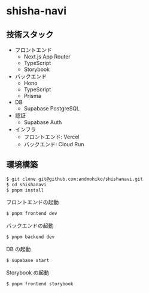 # shisha-navi

## 技術スタック

- フロントエンド
  - Next.js App Router
  - TypeScript
  - Storybook
- バックエンド
  - Hono
  - TypeScript
  - Prisma
- DB
  - Supabase PostgreSQL
- 認証
  - Supabase Auth
- インフラ
  - フロントエンド: Vercel
  - バックエンド: Cloud Run

## 環境構築

```bash
$ git clone git@github.com:andmohiko/shishanavi.git
$ cd shishanavi
$ pnpm install
```

フロントエンドの起動

```bash
$ pnpm frontend dev
```

バックエンドの起動

```bash
$ pnpm backend dev
```

DB の起動

```bash
$ supabase start
```

Storybook の起動

```bash
$ pnpm frontend storybook
```

